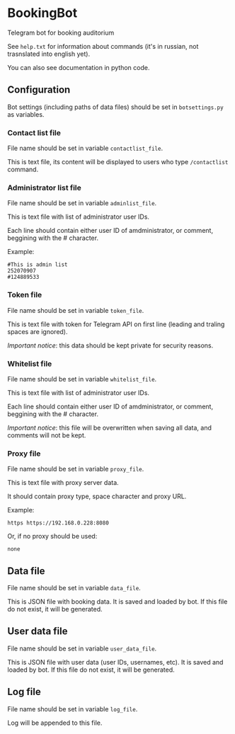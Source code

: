 # BookingBot

Telegram bot for booking auditorium

See `help.txt` for information about commands (it's in russian, not trasnslated into english yet).

You can also see documentation in python code.

## Configuration

Bot settings (including paths of data files) should be set in `botsettings.py` as variables.

### Contact list file

File name should be set in variable `contactlist_file`.

This is text file, its content will be displayed to users who type `/contactlist` command.

### Administrator list file

File name should be set in variable `adminlist_file`.

This is text file with list of administrator user IDs.

Each line should contain either user ID of amdministrator, or comment, beggining with the # character.

Example:

```text
#This is admin list
252070907
#124889533
```

### Token file

File name should be set in variable `token_file`.

This is text file with token for Telegram API on first line (leading and traling spaces are ignored).

*Important notice*: this data should be kept private for security reasons.

### Whitelist file

File name should be set in variable `whitelist_file`.

This is text file with list of administrator user IDs.

Each line should contain either user ID of amdministrator, or comment, beggining with the # character.

*Important notice*: this file will be overwritten when saving all data, and comments will not be kept.

### Proxy file

File name should be set in variable `proxy_file`.

This is text file with proxy server data.

It should contain proxy type, space character and proxy URL.

Example:

```text
https https://192.168.0.228:8080
```

Or, if no proxy should be used:

```text
none
```

## Data file

File name should be set in variable `data_file`.

This is JSON file with booking data. It is saved and loaded by bot. If this file do not exist, it will be generated.

## User data file

File name should be set in variable `user_data_file`.

This is JSON file with user data (user IDs, usernames, etc). It is saved and loaded by bot. If this file do not exist, it will be generated.

## Log file

File name should be set in variable `log_file`.

Log will be appended to this file.
